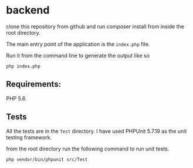 # backend

clone this repository from github and run composer install from inside the root directory.

The main entry point of the application is the ``` index.php ``` file.

Run it from the command line to generate the output like so

``` php index.php ```


 ## Requirements:
PHP 5.6


## Tests
All the tests are in the ``` Test ``` directory. I have used PHPUnit 5.7.19 as the unit testing framework.

from the root directory run the following command to run unit tests.

```php vendor/bin/phpunit src/Test ```